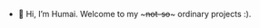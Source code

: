 - 👋 Hi, I’m Humai. Welcome to my ~~~not-so~~~ ordinary projects :).


<!---
humairoh22/humairoh22 is a ✨ special ✨ repository because its `README.md` (this file) appears on your GitHub profile.
You can click the Preview link to take a look at your changes.
--->
